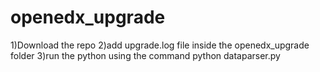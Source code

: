 # openedx_upgrade
1)Download the repo 
2)add upgrade.log file inside the openedx_upgrade folder
3)run the python using the command python dataparser.py

